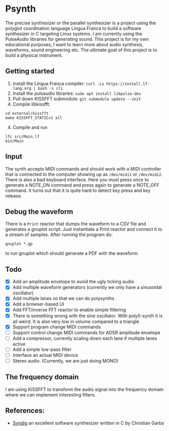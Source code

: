 # Psynth
The precise synthesizer or the parallel synthesizer is a project using the
polyglot coordination language Lingua Franca to build a software synthesizer in
C targeting Linux systems. I am currently using the PulseAudio libraries for
generating sound. This project is for my own educational purposes, I want to
learn more about audio synthesis, waveforms, sound engineering etc. The ultimate
goal of this project is to build a physical instrument.


## Getting started
1. Install the Lingua Franca compiler: 
`curl -Ls https://install.lf-lang.org | bash -s cli`
2. Install the pulsaudio libraries: 
`sudo apt install libpulse-dev`
3. Pull down KISSFFT submodule:
`git submodule update --init`
4. Compile libkissfft:
```
cd external/kissfft
make KISSFFT_STATIC=1 all
```
4. Compile and run
```
lfc src/Main.lf
bin/Main
```

## Input
The synth accepts MIDI commands and should work with a MIDI controller that is
connected to the computer showing up as `/dev/midi1` or `/dev/midi2`. There is
also a bad keyboard interface. Here you must press once to generate a NOTE_ON
command and press again to generate a NOTE_OFF command. It turns out that it 
is quite hard to detect key press and key release.

## Debug the waveform
There is a `Print` reactor that dumps the waveform to a CSV file and generates
a gnuplot script. Just instantiate a Print reactor and connect it to a stream 
of samples. After running the program do:
```
gnuplot *.gp
```
to run gnuplot which should generate a PDF with the waveform.


## Todo
- [x] Add an amplitude envelope to avoid the ugly ticking audio
- [x] Add multiple waveform generators (currently we only have a sinusoidal oscillator)
- [x] Add multiple lanes so that we can do polysynths
- [x] Add a browser-based UI
- [x] Add FFT/inverse FFT reactor to enable simple filtering
- [x] There is something wrong with the sine oscillator. With poly0-synth it is all weird. It is also very low in volume compared to a triangle
- [x] Support program change MIDI commands
- [ ] Support control change MIDI commands for ADSR amplitude envelope
- [ ] Add a compressor, currently scaling down each lane if multiple lanes active
- [ ] Add a simple low-pass filter
- [ ] Interface an actual MIDI device
- [ ] Stereo audio. (Currently, we are just doing MONO)

## The frequency domain
I am using KISSFFT to transform the audio signal into the frequency domain where
we can implement interesting filters. 

## References:
- [Syndig](https://github.com/mmitch/syndig) an excellent software synthesizer 
written in C by Christian Garbs
